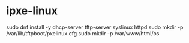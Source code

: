 # ipxe-linux


sudo dnf install -y dhcp-server tftp-server syslinux httpd
sudo mkdir -p /var/lib/tftpboot/pxelinux.cfg
sudo mkdir -p /var/www/html/os
